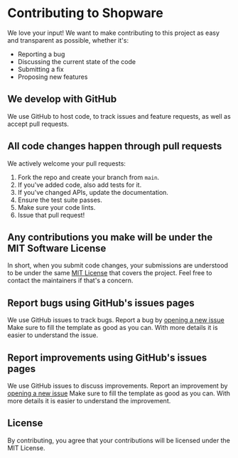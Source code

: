 # Contributing to Shopware

We love your input! We want to make contributing to this project as easy and transparent as possible, whether it's:

- Reporting a bug
- Discussing the current state of the code
- Submitting a fix
- Proposing new features

## We develop with GitHub

We use GitHub to host code, to track issues and feature requests, as well as accept pull requests.

## All code changes happen through pull requests

We actively welcome your pull requests:

1. Fork the repo and create your branch from `main`.
2. If you've added code, also add tests for it.
3. If you've changed APIs, update the documentation.
4. Ensure the test suite passes.
5. Make sure your code lints.
6. Issue that pull request!

## Any contributions you make will be under the MIT Software License

In short, when you submit code changes, your submissions are understood to be under the same [MIT License](http://choosealicense.com/licenses/mit/) that covers the project.
Feel free to contact the maintainers if that's a concern.

## Report bugs using GitHub's issues pages

We use GitHub issues to track bugs.
Report a bug by [opening a new issue](https://github.com/shopware-redstone/helm-charts/issues)
Make sure to fill the template as good as you can.
With more details it is easier to understand the issue.

## Report improvements using GitHub's issues pages

We use GitHub issues to discuss improvements.
Report an improvement by [opening a new issue](https://github.com/shopware-redstone/helm-charts/issues)
Make sure to fill the template as good as you can.
With more details it is easier to understand the improvement.

## License

By contributing, you agree that your contributions will be licensed under the MIT License.
